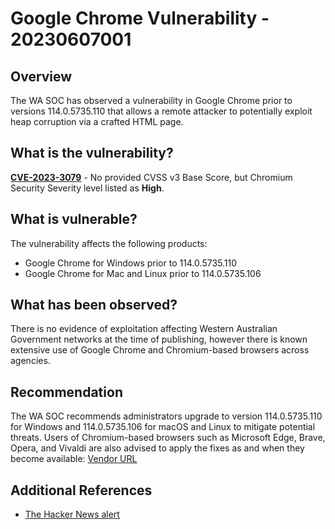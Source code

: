 # Google Chrome Vulnerability - 20230607001

## Overview

The WA SOC has observed a vulnerability in Google Chrome prior to versions 114.0.5735.110 that allows a remote attacker to potentially exploit heap corruption via a crafted HTML page.

## What is the vulnerability?

[**CVE-2023-3079**](https://nvd.nist.gov/vuln/detail/CVE-2023-3079) - No provided CVSS v3 Base Score, but Chromium Security Severity level listed as **High**.

## What is vulnerable?

The vulnerability affects the following products:

- Google Chrome for Windows prior to 114.0.5735.110
- Google Chrome for Mac and Linux prior to 114.0.5735.106

## What has been observed?

There is no evidence of exploitation affecting Western Australian Government networks at the time of publishing, however there is known extensive use of Google Chrome and Chromium-based browsers across agencies.

## Recommendation

The WA SOC recommends administrators upgrade to version 114.0.5735.110 for Windows and 114.0.5735.106 for macOS and Linux to mitigate potential threats. Users of Chromium-based browsers such as Microsoft Edge, Brave, Opera, and Vivaldi are also advised to apply the fixes as and when they become available: [Vendor URL](https://chromereleases.googleblog.com/2023/06/stable-channel-update-for-desktop.html)

## Additional References

- [The Hacker News alert](https://thehackernews.com/2023/06/zero-day-alert-google-issues-patch-for.html)
